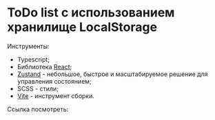# ToDo list с использованием хранилище LocalStorage


Инструменты:
- Typescript;
- Библиотека [React](https://reactjs.org/);
- [Zustand](https://github.com/pmndrs/zustand#typescript-usage) - небольшое, быстрое и масштабируемое решение для управления состоянием;
- SCSS - стили;
- [Vite](https://vitejs.dev/) - инструмент сборки.

Ссылка посмотреть: